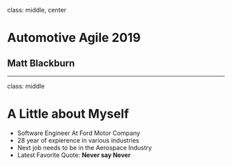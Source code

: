class: middle, center  
# Automotive Agile 2019  
## Matt Blackburn  
---  
class: middle 
# A Little about Myself

* Software Engineer At Ford Motor Company
* 28 year of expierence in various industries
* Next job needs to be in the Aerospace Industry
* Latest Favorite Quote:  **Never say Never**

